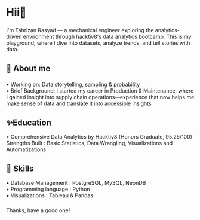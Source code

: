 <h1 align="left">Hii👋 </h1>

###

<p align="left"> I'm Fahrizan Rasyad — a mechanical engineer exploring the analytics-driven environment through hacktiv8's data analytics bootcamp. This is my playground, where I dive into datasets, analyze trends, and tell stories with data. 

###

<h2 align="left"> 🚀 About me</h2>

###

<p align="left"> 
  • Working on: Data storytelling, sampling & probability <br>
  • Brief Background: I started my career in Production & Maintenance, where I gained insight into supply chain operations—experience that now helps me make sense of data and translate it into accessible insights </p>

###

<h2 align="left"> ✨Education </h2>
  • Comprehensive Data Analytics by Hacktiv8 (Honors Graduate, 95.25/100)<br>
    Strengths Built : Basic Statistics, Data Wrangling, Visualizations and Automatizations<br>
  
###

<h2 align="left"> 🎯 Skills </h2>
  • Database Management : PostgreSQL, MySQL, NeonDB <br>
  • Programming language : Python <br>
  • Visualizations : Tableau & Pandas </p>
  
###

<p align="left"> Thanks, have a good one!

###

